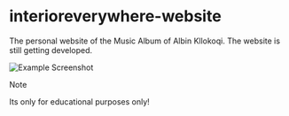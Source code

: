 # interioreverywhere-website
The personal website of the Music Album of Albin Kllokoqi. The website is still getting developed.

![Example Screenshot](mimi-website1.png)

> [!NOTE]
> Its only for educational purposes only!

